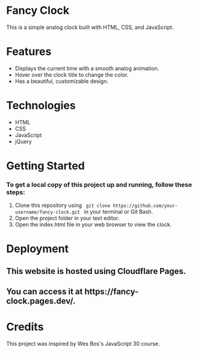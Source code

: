 <h1>Fancy Clock</h1>

<p>This is a simple analog clock built with HTML, CSS, and JavaScript.</p>

<h1>Features</h1>
<ul>
  <li>Displays the current time with a smooth analog animation.</li>
  <li>Hover over the clock title to change the color.</li>
  <li>Has a beautiful, customizable design.</li>
</ul>

<h1>Technologies</h1>
<ul>
  <li>HTML</li>
  <li>CSS</li>
  <li>JavaScript</li>
  <li>jQuery</li>
</ul>
  
<h1>Getting Started</h1>

<h3>To get a local copy of this project up and running, follow these steps:</h3>
<ol>
  <li>Clone this repository using <code> git clone https://github.com/your-username/fancy-clock.git </code> in your terminal or Git Bash.</li>
  <li>Open the project folder in your text editor.</li>
  <li>Open the index.html file in your web browser to view the clock.</li>
</ol>

<h1>Deployment</h1>
  
<h2>This website is hosted using Cloudflare Pages. </h2>
<h2>You can access it at https://fancy-clock.pages.dev/.</h2>

<h1>Credits</h1>

<p>This project was inspired by Wes Bos's JavaScript 30 course.</p>
